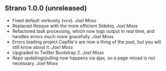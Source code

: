 ## Strano 1.0.0 (unreleased) ##

* Fixed default verbosity (vvv). *Joel Moss*
* Replaced Resque with the more efficient Sidekiq. *Joel Moss*
* Refactored task processing, which now logs output in real time, and handles errors much more gracefully. *Joel Moss*
* Errors loading project Capfile's are now a thing of the past, but you will still know about it. *Joel Moss*
* Upgraded to Twitter Bootstrap 2. *Joel Moss*
* Repo updating/pulling now happens via ajax, so a page reload is not necessary. *Joel Moss*